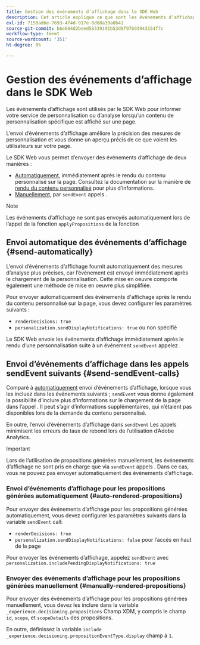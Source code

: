 ```yaml
---
title: Gestion des événements d’affichage dans le SDK Web
description: Cet article explique ce que sont les événements d’affichage et comment les utiliser dans le SDK Web.
exl-id: 7150ad6e-7693-4f4d-917e-8d08a39a0b41
source-git-commit: b6e084d2beed58339191b53d0f97b93943154f7c
workflow-type: tm+mt
source-wordcount: '351'
ht-degree: 0%

---
```


# Gestion des événements d’affichage dans le SDK Web

Les événements d’affichage sont utilisés par le SDK Web pour informer votre service de personnalisation ou d’analyse lorsqu’un contenu de personnalisation spécifique est affiché sur une page.

L’envoi d’événements d’affichage améliore la précision des mesures de personnalisation et vous donne un aperçu précis de ce que voient les utilisateurs sur votre page.

Le SDK Web vous permet d’envoyer des événements d’affichage de deux manières :

* [Automatiquement](#send-automatically), immédiatement après le rendu du contenu personnalisé sur la page. Consultez la documentation sur la manière de [rendu du contenu personnalisé](rendering-personalization-content.md) pour plus d’informations.
* [Manuellement](#send-sendEvent-calls), par `sendEvent` appels .

>[!NOTE]
>
>Les événements d’affichage ne sont pas envoyés automatiquement lors de l’appel de la fonction `applyPropositions` de la fonction

## Envoi automatique des événements d’affichage {#send-automatically}

L’envoi d’événements d’affichage fournit automatiquement des mesures d’analyse plus précises, car l’événement est envoyé immédiatement après le chargement de la personnalisation. Cette mise en oeuvre comporte également une méthode de mise en oeuvre plus simplifiée.

Pour envoyer automatiquement des événements d&#39;affichage après le rendu du contenu personnalisé sur la page, vous devez configurer les paramètres suivants :

* `renderDecisions: true`
* `personalization.sendDisplayNotifications: true` ou non spécifié

Le SDK Web envoie les événements d’affichage immédiatement après le rendu d’une personnalisation suite à un événement `sendEvent` appelez .

## Envoi d’événements d’affichage dans les appels sendEvent suivants {#send-sendEvent-calls}

Comparé à [automatiquement](#send-automatically) envoi d’événements d’affichage, lorsque vous les incluez dans les événements suivants ; `sendEvent` vous donne également la possibilité d’inclure plus d’informations sur le chargement de la page dans l’appel . Il peut s’agir d’informations supplémentaires, qui n’étaient pas disponibles lors de la demande du contenu personnalisé.

En outre, l’envoi d’événements d’affichage dans `sendEvent` Les appels minimisent les erreurs de taux de rebond lors de l’utilisation d’Adobe Analytics.

>[!IMPORTANT]
>
>Lors de l’utilisation de propositions générées manuellement, les événements d’affichage ne sont pris en charge que via `sendEvent` appels . Dans ce cas, vous ne pouvez pas envoyer automatiquement des événements d’affichage.

### Envoi d’événements d’affichage pour les propositions générées automatiquement {#auto-rendered-propositions}

Pour envoyer des événements d’affichage pour les propositions générées automatiquement, vous devez configurer les paramètres suivants dans la variable `sendEvent` call:

* `renderDecisions: true`
* `personalization.sendDisplayNotifications: false` pour l’accès en haut de la page

Pour envoyer les événements d’affichage, appelez `sendEvent` avec `personalization.includePendingDisplayNotifications: true`

### Envoyer des événements d’affichage pour les propositions générées manuellement {#manually-rendered-propositions}

Pour envoyer des événements d’affichage pour les propositions générées manuellement, vous devez les inclure dans la variable `_experience.decisioning.propositions` Champ XDM, y compris le champ `id`, `scope`, et `scopeDetails` des propositions.

En outre, définissez la variable `include _experience.decisioning.propositionEventType.display` champ à `1`.
